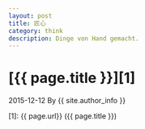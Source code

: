 ```yaml
---
layout: post
title: 匠心
category: think
description: Dinge von Hand gemacht.
---
```

# [{{ page.title }}][1]
2015-12-12 By {{ site.author_info }}


[Mukosame]:    http://life-note.github.io  "Life-note"
[1]:    {{ page.url}}  ({{ page.title }})
